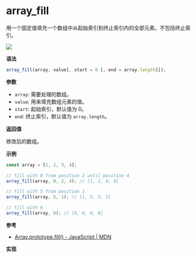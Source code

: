 # array_fill

用一个固定值填充一个数组中从起始索引到终止索引内的全部元素。不包括终止索引。

![](https://img.shields.io/badge/-Array-blue)

**语法**

```js
array_fill(array, value[, start = 0 [, end = array.length]]);
```

**参数**

- `array`: 需要处理的数组。
- `value`: 用来填充数组元素的值。
- `start`: 起始索引，默认值为 0。
- `end`: 终止索引，默认值为 `array.length`。

**返回值**

修改后的数组。

**示例**

```js
const array = [1, 2, 3, 4];

// fill with 0 from position 2 until position 4
array_fill(array, 0, 2, 4); // [1, 2, 0, 0]

// fill with 5 from position 1
array_fill(array, 5, 1); // [1, 5, 5, 5]

// fill with 6
array_fill(array, 6); // [6, 6, 6, 6]
```

**参考**

- [Array.prototype.fill() - JavaScript | MDN](https://developer.mozilla.org/zh-CN/docs/Web/JavaScript/Reference/Global_Objects/Array/fill)

**实现**

<CodeSwitcher :languages="{ln:'Langnang',lo:'Lodash',un:'Underscore'}">
<template v-slot:ln>

</template>
<template v-slot:lo>

</template>
<template v-slot:un>

</template>
</CodeSwitcher>
